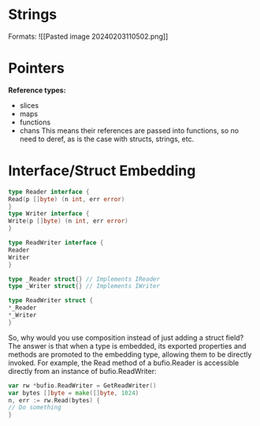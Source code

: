 # Strings

Formats:
![[Pasted image 20240203110502.png]]

# Pointers

**Reference types:**
- slices
- maps
- functions
- chans
This means their references are passed into functions, so no need to deref, as is the case with structs, strings, etc.

# Interface/Struct Embedding

``` go
type Reader interface {
Read(p []byte) (n int, err error)
}
type Writer interface {
Write(p []byte) (n int, err error)
}

type ReadWriter interface {
Reader
Writer
}
```

``` go
type _Reader struct{} // Implements IReader
type _Writer struct{} // Implements IWriter

type ReadWriter struct {
*_Reader
*_Writer
}

```

So, why would you use composition instead of just adding a struct field? The answer is that when a type is embedded, its exported properties and methods are promoted to the embedding type, allowing them to be directly invoked. For example, the Read method of a bufio.Reader is accessible directly from an instance of bufio.ReadWriter:
``` go
var rw *bufio.ReadWriter = GetReadWriter()
var bytes []byte = make([]byte, 1024)
n, err := rw.Read(bytes) {
// Do something
}
```


